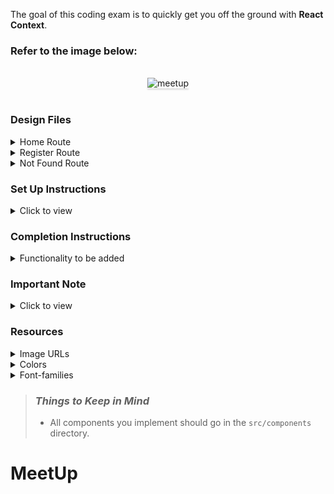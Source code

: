 The goal of this coding exam is to quickly get you off the ground with **React Context**.

### Refer to the image below:

<br/>
<div style="text-align: center;">
    <img src="https://assets.ccbp.in/frontend/content/react-js/meetup-output-v0.gif" alt="meetup" style="max-width:70%;box-shadow:0 2.8px 2.2px rgba(0, 0, 0, 0.12)">
</div>
<br/>

### Design Files

<details>
<summary>Home Route</summary>

- [Medium (Size >= 768px), Large (Size >= 992px) and Extra Large (Size >= 1200px) - Home](https://assets.ccbp.in/frontend/content/react-js/meetup-lg-home-output.png)
- [Medium (Size >= 768px), Large (Size >= 992px) and Extra Large (Size >= 1200px) - Home Registered View](https://assets.ccbp.in/frontend/content/react-js/meetup-lg-home-registered-output.png)

</details>

<details>
<summary>Register Route</summary>

- [Medium (Size >= 768px), Large (Size >= 992px) and Extra Large (Size >= 1200px) - Register](https://assets.ccbp.in/frontend/content/react-js/meetup-lg-register-output-.png)
- [Medium (Size >= 768px), Large (Size >= 992px) and Extra Large (Size >= 1200px) - Register Failure](https://assets.ccbp.in/frontend/content/react-js/meetup-lg-register-error-output.png)

</details>

<details>
<summary>Not Found Route</summary>

- [Medium (Size >= 768px), Large (Size >= 992px) and Extra Large (Size >= 1200px) - Not Found](https://assets.ccbp.in/frontend/content/react-js/meetup-lg-not-found-output.png)

</details>

### Set Up Instructions

<details>
<summary>Click to view</summary>

- Download dependencies by running `npm install`
- Start up the app using `npm start`
</details>

### Completion Instructions

<details>
<summary>Functionality to be added</summary>
<br/>

The app must have the following functionalities

- **Home Route**
  - Initially, when the **Register** button in the Home Route is clicked, then the page should be navigated to Register Route
  - When the **Register Now** button in the Register Route is clicked, then the input name and selected topic in the Register Route should be displayed in the Home Route

- **Register Route**

  - Initially, the value in the input element should be empty and the selected value in the select element should be the first item in the given **topicsList**
  - When the **Register Now** button is clicked with an empty input value, then the respective error message should be displayed and page should not be navigated to Home Route
  - When the values are provided for both the input and select elements and the **Register Now** button is clicked, then the page should be navigated to Home Route

- **Not Found Route**
  - When a random path is provided as the URL, then the page should be navigated to the Not Found Route
- Use `styled-components` for styling elements
- The `App` component is provided with **topicsList**. It consists of a list of topic objects with the following properties in each topic object

  |     Key     | Data Type |
  | :---------: | :-------: |
  |     id      |  String   |
  | displayText |  String   |


</details>


### Important Note

<details>
<summary>Click to view</summary>

<br/>

**The following instructions are required for the tests to pass**

 - Home Route should consist of `/` in the URL path
 - Register Route should consist of `/register` in the URL path

</details>

### Resources

<details>
<summary>Image URLs</summary>

 - [https://assets.ccbp.in/frontend/react-js/meetup/website-logo-img.png](https://assets.ccbp.in/frontend/react-js/meetup/website-logo-img.png) alt should be **website logo**
 - [https://assets.ccbp.in/frontend/react-js/meetup/website-register-img.png](https://assets.ccbp.in/frontend/react-js/meetup/website-register-img.png) alt should be **website register**
 - [https://assets.ccbp.in/frontend/react-js/meetup/meetup-img.png](https://assets.ccbp.in/frontend/react-js/meetup/meetup-img.png) alt should be **meetup**
 - [https://assets.ccbp.in/frontend/react-js/meetup/not-found-img.png](https://assets.ccbp.in/frontend/react-js/meetup/not-found-img.png) alt should be **not found**

</details>

<details>
<summary>Colors</summary>

<br/>

<div style="background-color: #334155; width: 150px; padding: 10px; color: black">Hex: #334155</div>
<div style="background-color: #475569; width: 150px; padding: 10px; color: black">Hex: #475569</div>
<div style="background-color: #ffffff; width: 150px; padding: 10px; color: black">Hex: #ffffff</div>
<div style="background-color: #3b82f6; width: 150px; padding: 10px; color: black">Hex: #3b82f6</div>
<div style="background-color: #2563eb; width: 150px; padding: 10px; color: black">Hex: #2563eb</div>
<div style="background-color: #64748b; width: 150px; padding: 10px; color: black">Hex: #64748b</div>
<div style="background-color: #7b8794; width: 150px; padding: 10px; color: black">Hex: #7b8794</div>
<div style="background-color: #cbd5e1; width: 150px; padding: 10px; color: black">Hex: #cbd5e1</div>
<div style="background-color: #ff0b37; width: 150px; padding: 10px; color: black">Hex: #ff0b37</div>

</details>

<details>
<summary>Font-families</summary>

- Roboto

</details>

> ### _Things to Keep in Mind_
>
> - All components you implement should go in the `src/components` directory.
# MeetUp

